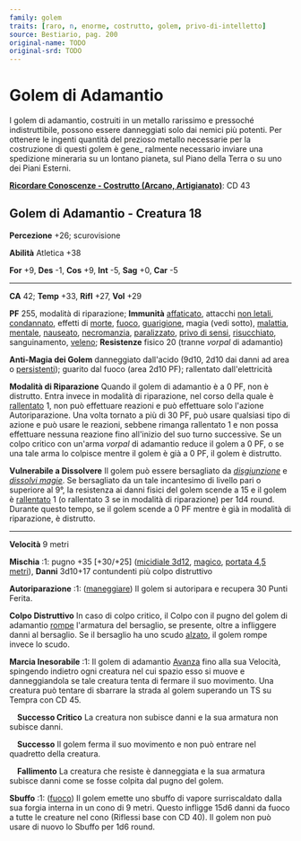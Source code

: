 ```yaml
---
family: golem
traits: [raro, n, enorme, costrutto, golem, privo-di-intelletto]
source: Bestiario, pag. 200
original-name: TODO
original-srd: TODO
---
```


# Golem di Adamantio

I golem di adamantio, costruiti in un metallo rarissimo e pressoché
indistruttibile, possono essere danneggiati solo dai nemici più potenti. Per
ottenere le ingenti quantità del prezioso metallo necessarie per la costruzione
di questi golem è gene\_ ralmente necessario inviare una spedizione mineraria su
un lontano pianeta, sul Piano della Terra o su uno dei Piani Esterni.

**[Ricordare Conoscenze - Costrutto (Arcano, Artigianato)](/azioni/abilita/ricordare-conoscenze)**:
CD 43

## Golem di Adamantio - Creatura 18

**Percezione** +26; scurovisione

**Abilità** Atletica +38

**For** +9, **Des** -1, **Cos** +9, **Int** -5, **Sag** +0, **Car** -5

---

**CA** 42; **Temp** +33, **Rifl** +27, **Vol** +29

**PF** 255, modalità di riparazione; **Immunità**
[affaticato](/condizioni/affaticato), attacchi [non letali](/tratti/non-letale),
[condannato](/condizioni/condannato), effetti di [morte](/tratti/morte),
[fuoco](/tratti/fuoco), [guarigione](/tratti/guarigione), magia (vedi sotto),
[malattia](/tratti/malattia), [mentale](/tratti/mentale),
[nauseato](/condizioni/nauseato), [necromanzia](/tratti/necromanzia),
[paralizzato](/condizioni/paralizzato),
[privo di sensi](/condizioni/privo-di-sensi),
[risucchiato](/condizioni/risucchiato), sanguinamento, [veleno](/tratti/veleno);
**Resistenze** fisico 20 (tranne _vorpal_ di adamantio)

**Anti-Magia dei Golem** danneggiato dall'acido (9d10, 2d10 dai danni ad area o
[persistenti](/condizioni/danno-persistente)); guarito dal fuoco (area 2d10 PF);
rallentato dall'elettricità

**Modalità di Riparazione** Quando il golem di adamantio è a 0 PF, non è
distrutto. Entra invece in modalità di riparazione, nel corso della quale è
[rallentato](/condizioni/rallentato) 1, non può effettuare reazioni e può
effettuare solo l'azione Autoriparazione. Una volta tornato a più di 30 PF, può
usare qualsiasi tipo di azione e può usare le reazioni, sebbene rimanga
rallentato 1 e non possa effettuare nessuna reazione fino all'inizio del suo
turno successive. Se un colpo critico con un'arma _vorpal_ di adamantio reduce
il golem a 0 PF, o se una tale arma lo colpisce mentre il golem è già a 0 PF, il
golem è distrutto.

**Vulnerabile a Dissolvere** Il golem può essere bersagliato da
_[disgiunzione](/incantesimi/disgiunzione)_ e
_[dissolvi magie](/incantesimi/dissolvi-magie)_. Se bersagliato da un tale
incantesimo di livello pari o superiore al 9°, la resistenza ai danni fisici del
golem scende a 15 e il golem è [rallentato](/condizioni/rallentato) 1 (o
rallentato 3 se in modalità di riparazione) per 1d4 round. Durante questo tempo,
se il golem scende a 0 PF mentre è già in modalità di riparazione, è distrutto.

---

**Velocità** 9 metri

**Mischia** :1: pugno +35 \[+30/+25] ([micidiale 3d12](/tratti/micidiale),
[magico](/tratti/magico), [portata 4,5 metri](/tratti/portata)), **Danni**
3d10+17 contundenti più colpo distruttivo

**Autoriparazione** :1: ([maneggiare](/tratti/maneggiare)) Il golem si
autoripara e recupera 30 Punti Ferita.

**Colpo Distruttivo** In caso di colpo critico, il Colpo con il pugno del golem
di adamantio [rompe](/condizioni/rotto) l'armatura del bersaglio, se presente,
oltre a infliggere danni al bersaglio. Se il bersaglio ha uno scudo
[alzato](/azioni/base/alzare-lo-scudo), il golem rompe invece lo scudo.

**Marcia Inesorabile** :1: Il golem di adamantio [Avanza](/azioni/base/avanzare)
fino alla sua Velocità, spingendo indietro ogni creatura nel cui spazio esso si
muove e danneggiandola se tale creatura tenta di fermare il suo movimento. Una
creatura può tentare di sbarrare la strada al golem superando un TS su Tempra
con CD 45.

&emsp;**Successo Critico** La creatura non subisce danni e la sua armatura non
subisce danni.

&emsp;**Successo** Il golem ferma il suo movimento e non può entrare nel
quadretto della creatura.

&emsp;**Fallimento** La creatura che resiste è danneggiata e la sua armatura
subisce danni come se fosse colpita dal pugno del golem.

**Sbuffo** :1: ([fuoco](/tratti/fuoco)) Il golem emette uno sbuffo di vapore
surriscaldato dalla sua forgia interna in un cono di 9 metri. Questo infligge
15d6 danni da fuoco a tutte le creature nel cono (Riflessi base con CD 40). Il
golem non può usare di nuovo lo Sbuffo per 1d6 round.
